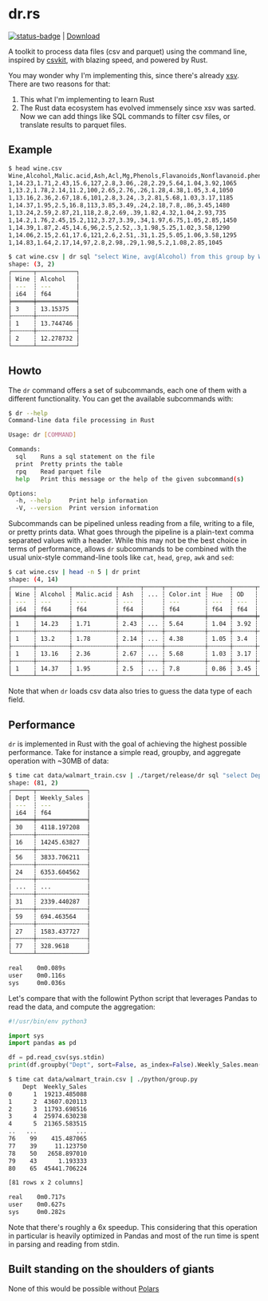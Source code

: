 # dr.rs

[![status-badge](https://ci.guillemborrell.es/api/badges/guillem/dr/status.svg)](https://ci.guillemborrell.es/guillem/dr) | [Download](https://git.guillemborrell.es/guillem/-/packages/generic/dr)

A toolkit to process data files (csv and parquet) using the command line, inspired by [csvkit](https://github.com/wireservice/csvkit), with blazing speed, and powered by Rust.

You may wonder why I'm implementing this, since there's already [xsv](https://github.com/BurntSushi/xsv). There are two reasons for that:

1. This what I'm implementing to learn Rust
2. The Rust data ecosystem has evolved immensely since xsv was sarted. Now we can add things like SQL commands to filter csv files, or translate results to parquet files.

## Example

```bash
$ head wine.csv
Wine,Alcohol,Malic.acid,Ash,Acl,Mg,Phenols,Flavanoids,Nonflavanoid.phenols,Proanth,Color.int,Hue,OD,Proline
1,14.23,1.71,2.43,15.6,127,2.8,3.06,.28,2.29,5.64,1.04,3.92,1065
1,13.2,1.78,2.14,11.2,100,2.65,2.76,.26,1.28,4.38,1.05,3.4,1050
1,13.16,2.36,2.67,18.6,101,2.8,3.24,.3,2.81,5.68,1.03,3.17,1185
1,14.37,1.95,2.5,16.8,113,3.85,3.49,.24,2.18,7.8,.86,3.45,1480
1,13.24,2.59,2.87,21,118,2.8,2.69,.39,1.82,4.32,1.04,2.93,735
1,14.2,1.76,2.45,15.2,112,3.27,3.39,.34,1.97,6.75,1.05,2.85,1450
1,14.39,1.87,2.45,14.6,96,2.5,2.52,.3,1.98,5.25,1.02,3.58,1290
1,14.06,2.15,2.61,17.6,121,2.6,2.51,.31,1.25,5.05,1.06,3.58,1295
1,14.83,1.64,2.17,14,97,2.8,2.98,.29,1.98,5.2,1.08,2.85,1045

$ cat wine.csv | dr sql "select Wine, avg(Alcohol) from this group by Wine" | dr print
shape: (3, 2)
┌──────┬───────────┐
│ Wine ┆ Alcohol   │
│ ---  ┆ ---       │
│ i64  ┆ f64       │
╞══════╪═══════════╡
│ 3    ┆ 13.15375  │
├╌╌╌╌╌╌┼╌╌╌╌╌╌╌╌╌╌╌┤
│ 1    ┆ 13.744746 │
├╌╌╌╌╌╌┼╌╌╌╌╌╌╌╌╌╌╌┤
│ 2    ┆ 12.278732 │
└──────┴───────────┘
```

## Howto

The `dr` command offers a set of subcommands, each one of them with a different functionality. You can get the available subcommands with:

```bash
$ dr --help
Command-line data file processing in Rust

Usage: dr [COMMAND]

Commands:
  sql    Runs a sql statement on the file
  print  Pretty prints the table
  rpq    Read parquet file
  help   Print this message or the help of the given subcommand(s)

Options:
  -h, --help     Print help information
  -V, --version  Print version information
```

Subcommands can be pipelined unless reading from a file, writing to a file, or pretty prints data. What goes through the pipeline is a plain-text comma separated values with a header. While this may not be the best choice in terms of performance, allows `dr` subcommands to be combined with the usual unix-style command-line tools like `cat`, `head`, `grep`, `awk` and `sed`:

```bash
$ cat wine.csv | head -n 5 | dr print
shape: (4, 14)
┌──────┬─────────┬────────────┬──────┬─────┬───────────┬──────┬──────┬─────────┐
│ Wine ┆ Alcohol ┆ Malic.acid ┆ Ash  ┆ ... ┆ Color.int ┆ Hue  ┆ OD   ┆ Proline │
│ ---  ┆ ---     ┆ ---        ┆ ---  ┆     ┆ ---       ┆ ---  ┆ ---  ┆ ---     │
│ i64  ┆ f64     ┆ f64        ┆ f64  ┆     ┆ f64       ┆ f64  ┆ f64  ┆ i64     │
╞══════╪═════════╪════════════╪══════╪═════╪═══════════╪══════╪══════╪═════════╡
│ 1    ┆ 14.23   ┆ 1.71       ┆ 2.43 ┆ ... ┆ 5.64      ┆ 1.04 ┆ 3.92 ┆ 1065    │
├╌╌╌╌╌╌┼╌╌╌╌╌╌╌╌╌┼╌╌╌╌╌╌╌╌╌╌╌╌┼╌╌╌╌╌╌┼╌╌╌╌╌┼╌╌╌╌╌╌╌╌╌╌╌┼╌╌╌╌╌╌┼╌╌╌╌╌╌┼╌╌╌╌╌╌╌╌╌┤
│ 1    ┆ 13.2    ┆ 1.78       ┆ 2.14 ┆ ... ┆ 4.38      ┆ 1.05 ┆ 3.4  ┆ 1050    │
├╌╌╌╌╌╌┼╌╌╌╌╌╌╌╌╌┼╌╌╌╌╌╌╌╌╌╌╌╌┼╌╌╌╌╌╌┼╌╌╌╌╌┼╌╌╌╌╌╌╌╌╌╌╌┼╌╌╌╌╌╌┼╌╌╌╌╌╌┼╌╌╌╌╌╌╌╌╌┤
│ 1    ┆ 13.16   ┆ 2.36       ┆ 2.67 ┆ ... ┆ 5.68      ┆ 1.03 ┆ 3.17 ┆ 1185    │
├╌╌╌╌╌╌┼╌╌╌╌╌╌╌╌╌┼╌╌╌╌╌╌╌╌╌╌╌╌┼╌╌╌╌╌╌┼╌╌╌╌╌┼╌╌╌╌╌╌╌╌╌╌╌┼╌╌╌╌╌╌┼╌╌╌╌╌╌┼╌╌╌╌╌╌╌╌╌┤
│ 1    ┆ 14.37   ┆ 1.95       ┆ 2.5  ┆ ... ┆ 7.8       ┆ 0.86 ┆ 3.45 ┆ 1480    │
└──────┴─────────┴────────────┴──────┴─────┴───────────┴──────┴──────┴─────────┘
```

Note that when `dr` loads csv data also tries to guess the data type of each field.


## Performance

`dr` is implemented in Rust with the goal of achieving the highest possible performance. Take for instance a simple read, groupby, and aggregate operation with ~30MB of data:

```bash
$ time cat data/walmart_train.csv | ./target/release/dr sql "select Dept, avg("Weekly_Sales") from this group by Dept" | ./target/release/dr print
shape: (81, 2)
┌──────┬──────────────┐
│ Dept ┆ Weekly_Sales │
│ ---  ┆ ---          │
│ i64  ┆ f64          │
╞══════╪══════════════╡
│ 30   ┆ 4118.197208  │
├╌╌╌╌╌╌┼╌╌╌╌╌╌╌╌╌╌╌╌╌╌┤
│ 16   ┆ 14245.63827  │
├╌╌╌╌╌╌┼╌╌╌╌╌╌╌╌╌╌╌╌╌╌┤
│ 56   ┆ 3833.706211  │
├╌╌╌╌╌╌┼╌╌╌╌╌╌╌╌╌╌╌╌╌╌┤
│ 24   ┆ 6353.604562  │
├╌╌╌╌╌╌┼╌╌╌╌╌╌╌╌╌╌╌╌╌╌┤
│ ...  ┆ ...          │
├╌╌╌╌╌╌┼╌╌╌╌╌╌╌╌╌╌╌╌╌╌┤
│ 31   ┆ 2339.440287  │
├╌╌╌╌╌╌┼╌╌╌╌╌╌╌╌╌╌╌╌╌╌┤
│ 59   ┆ 694.463564   │
├╌╌╌╌╌╌┼╌╌╌╌╌╌╌╌╌╌╌╌╌╌┤
│ 27   ┆ 1583.437727  │
├╌╌╌╌╌╌┼╌╌╌╌╌╌╌╌╌╌╌╌╌╌┤
│ 77   ┆ 328.9618     │
└──────┴──────────────┘

real    0m0.089s
user    0m0.116s
sys     0m0.036s
```

Let's compare that with the followint Python script that leverages Pandas to read the data, and compute the aggregation:

```python
#!/usr/bin/env python3

import sys
import pandas as pd

df = pd.read_csv(sys.stdin)
print(df.groupby("Dept", sort=False, as_index=False).Weekly_Sales.mean())
```

```bash
$ time cat data/walmart_train.csv | ./python/group.py
    Dept  Weekly_Sales
0      1  19213.485088
1      2  43607.020113
2      3  11793.698516
3      4  25974.630238
4      5  21365.583515
..   ...           ...
76    99    415.487065
77    39     11.123750
78    50   2658.897010
79    43      1.193333
80    65  45441.706224

[81 rows x 2 columns]

real    0m0.717s
user    0m0.627s
sys     0m0.282s
```

Note that there's roughly a 6x speedup. This considering that this operation in particular is heavily optimized in Pandas and most of the run time is spent in parsing and reading from stdin.


## Built standing on the shoulders of giants

None of this would be possible without [Polars](https://github.com/pola-rs/polars)
